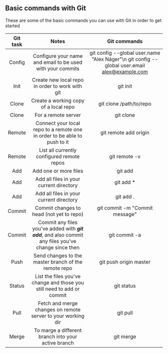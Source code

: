 ## Basic commands with Git
These are some of the basic commands you can use with Git in order to get started

Git task | Notes | Git commands
| :---: | :---: | :---: 
Config | Configure your name and email to be used with your commits | git config --global user.name "Alex Náger"\n git config --global user.email alex@example.com
Init | Create new local repo in order to work with git | git init
Clone | Create a working copy of a local repo | git clone /path/to/repo
Clone | For a remote server | git clone <repository-url>
Remote | Connect your local repo to a remote one in order to be able to push to it | git remote add origin <server>
Remote | List all currently configured remote repos | git remote -v
Add | Add one or more files | git add <filename1> <filename2>
Add | Add all files in your current directory | git add *
Add | Add all files in your current directory | git add .
Commit | Commit changes to head (not yet to repo) | git commit -m "Commit message"
Commit | Commit any files you've added with ***git add***, and also commit any files you've change since then | git commit -a
Push | Send changes to the master branch of the remote repo | git push origin master
Status | List the files you've change and those you still need to add or commit | git status
Pull | Fetch and merge changes on remote server to your working dir | git pull
Merge | To marge a different branch into your active branch | git merge <branchname>
